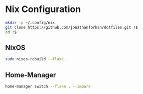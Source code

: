 # Nix Configuration

```sh
mkdir -p ~/.config/nix
git clone https://github.com/jonathanforhan/dotfiles.git !$
cd !$
```

## NixOS

```sh
sudo nixos-rebuild --flake .
```

## Home-Manager

```sh
home-manager switch --flake . --impure
```
